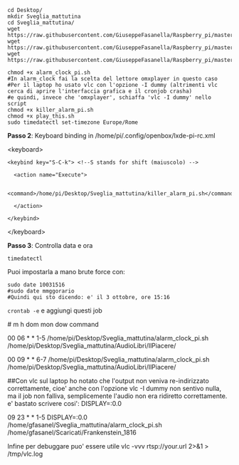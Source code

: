 ```
cd Desktop/
mkdir Sveglia_mattutina
cd Sveglia_mattutina/
wget https://raw.githubusercontent.com/GiuseppeFasanella/Raspberry_pi/master/Sveglia_mattutina/alarm_clock_pi.sh 
wget https://raw.githubusercontent.com/GiuseppeFasanella/Raspberry_pi/master/Sveglia_mattutina/killer_alarm_pi.sh 
wget https://raw.githubusercontent.com/GiuseppeFasanella/Raspberry_pi/master/Sveglia_mattutina/play_this.sh

chmod +x alarm_clock_pi.sh
#In alarm_clock fai la scelta del lettore omxplayer in questo caso
#Per il laptop ho usato vlc con l'opzione -I dummy (altrimenti vlc cerca di aprire l'interfaccia grafica e il cronjob crasha)
#e quindi, invece che 'omxplayer', schiaffa 'vlc -I dummy' nello script
chmod +x killer_alarm_pi.sh
chmod +x play_this.sh
sudo timedatectl set-timezone Europe/Rome
```

**Passo 2**: Keyboard binding in /home/pi/.config/openbox/lxde-pi-rc.xml

\<keyboard>

    <keybind key="S-C-k"> <!--S stands for shift (maiuscolo) -->
    
      <action name="Execute">
      
        <command>/home/pi/Desktop/Sveglia_mattutina/killer_alarm_pi.sh</command>
        
      </action>
      
    </keybind>
    
  \</keyboard>

**Passo 3**: Controlla data e ora 
```
timedatectl
```

Puoi impostarla a mano brute force con:
```
sudo date 10031516
#sudo date mmggorario
#Quindi qui sto dicendo: e' il 3 ottobre, ore 15:16
```

`crontab -e` e aggiungi questi job

\# m h  dom mon dow   command

00 06 * * 1-5 /home/pi/Desktop/Sveglia_mattutina/alarm_clock_pi.sh /home/pi/Desktop/Sveglia_mattutina/AudioLibri/IlPiacere/

00 09 * * 6-7 /home/pi/Desktop/Sveglia_mattutina/alarm_clock_pi.sh /home/pi/Desktop/Sveglia_mattutina/AudioLibri/IlPiacere/

##Con vlc sul laptop ho notato che l'output non veniva re-indirizzato correttamente, cioe' anche con l'opzione vlc -I dummy
non sentivo nulla, ma il job non falliva, semplicemente l'audio non era ridiretto correttamente.
e' bastato scrivere cosi': DISPLAY=:0.0

09 23 * * 1-5 DISPLAY=:0.0 /home/gfasanel/Sveglia_mattutina/alarm_clock_pi.sh /home/gfasanel/Scaricati/Frankenstein_1816

Infine per debuggare puo' essere utile 
vlc -vvv rtsp://your.url 2>&1 > /tmp/vlc.log



